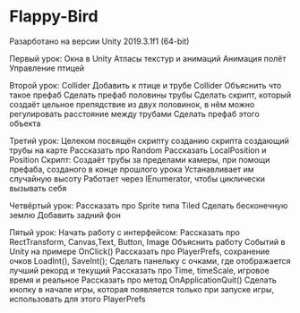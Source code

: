 # Flappy-Bird

Разарботано на версии Unity 2019.3.1f1 (64-bit)

Первый урок: 
  Окна в Unity
  Атласы текстур и анимаций
  Анимация полёт
  Управление птицей

Второй урок: 
  Collider
  Добавить к птице и трубе Collider
  Объяснить что такое префаб
  Сделать префаб половины трубы
  Сделать скрипт, который создаёт цельное препядствие из двух половинок, в нём можно регулировать расстояние между трубами
  Сделать префаб этого объекта

Третий урок:
  Целеком посвящён скрипту созданию скрипта создающий трубы на карте
  Рассказать про Random
  Рассказать LocalPosition и Position
  Скрипт:
    Создаёт трубы за пределами камеры, при помощи префаба, созданого в конце прошлого урока
    Устанавливает им случайную высоту
    Работает через IEnumerator, чтобы циклически вызывать себя

Четвёртый урок:
  Рассказать про Sprite типа Tiled
  Сделать бесконечную землю
  Добавить задний фон

Пятый урок: 
  Начать работу с интерфейсом:
    Рассказать про RectTransform, Canvas,Text, Button, Image
    Объяснить работу Событий в Unity на примере OnClick()
  Рассказать про PlayerPrefs, сохранение очков LoadInt(), SaveInt();
  Сделать панельку с очками, где отображается лучший рекорд и текущий
  Рассказать про Time, timeScale, игровое время и реальное
  Рассказать про метод OnApplicationQuit()
  Сделать кнопку в начале игры, которая появляется только при запуске игры, использовать для этого PlayerPrefs



